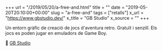 +++
url = "/2019/05/20/a-free-and.html"
title = ""
date = "2019-05-20T20:10:00+00:00"
slug = "a-free-and"
tags = ["retalls"]
x_url = "https://www.gbstudio.dev/"
x_title = "GB Studio"
x_source = ""
+++

Un entorn gràfic de creació de jocs d'aventura retro. Gratuït i senzill. Els jocs es poden jugar en emuladors de Game Boy.

📎 [GB Studio](https://www.gbstudio.dev/)
